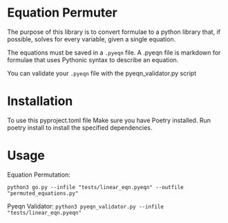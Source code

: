 # Equation Permuter
The purpose of this library is to convert formulae to a python library that, if possible, solves for every variable, given a single equation.

The equations must be saved in a `.pyeqn` file. A .pyeqn file is markdown for formulae that uses Pythonic syntax to describe an equation.

You can validate your `.pyeqn` file with the pyeqn_validator.py script

# Installation

To use this pyproject.toml file
Make sure you have Poetry installed.
Run poetry install to install the specified dependencies.

# Usage

Equation Permutation: 

```python3 go.py --infile "tests/linear_eqn.pyeqn" --outfile "permuted_equations.py"```

Pyeqn Validator:
```python3 pyeqn_validator.py --infile "tests/linear_eqn.pyeqn"```

